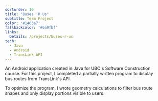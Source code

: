 ```yaml
---
sortorder: 10
title: "Buses 'R Us"
subtitle: Term Project
color: '#1463a7'
fallbackcolor: '#6a9fbf'
links:
  Details: /projects/buses-r-us
tech:
  - Java
  - Android
  - TransLink API
---
```

An Android application created in Java for UBC's Software Construction course.
For this project, I completed a partially written program to display bus routes
from TransLink's API.

To optimize the program, I wrote geometry calculations to filter bus route
shapes and only display portions visible to users.
